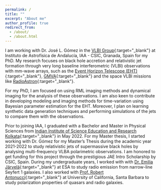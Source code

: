 ```yaml
---
permalink: /
title: ""
excerpt: "About me"
author_profile: true
redirect_from: 
  - /about/
  - /about.html
---
```


I am working with Dr. José L. Gómez in the [VLBI Group](http://vlbigroup.iaa.es){:target="_blank"} at Instituto de Astrofísica de Andalucía, IAA - CSIC, Granada, Spain for my PhD. My research focuses on black hole accretion and relativistic jet formation through very long baseline interferometric (VLBI) observations with mm-wave arrays, such as the [Event Horizon Telescope (EHT)](https://eventhorizontelescope.org/){:target="_blank"}, [GMVA](https://www3.mpifr-bonn.mpg.de/div/vlbi/globalmm/){:target="_blank"} and the space VLBI missions like [RadioAstron](http://www.asc.rssi.ru/radioastron/){:target="_blank"}. 

For my PhD, I am focused on using RML imaging methods and dynamical imaging for the analysis of these observations. I am also keen to contribute in developing modeling and imaging methods for time-variation using Bayesian parameter estimation for the EHT. Moreover, I plan on learning synthetic data generation techniques and performing simulations of the jets to compare them with the observations.

Prior to joining IAA, I graduated with a Bachelor and Master in Physical Sciences from [Indian Institute of Science Education and Research Kolkata](https://www.iiserkol.ac.in/web/en/#gsc.tab=0){:target="_blank"} in May 2022. For my Master thesis, I started working with Dr. Gómez for my Master’s Thesis during the academic year 2021-2022 to study relativistic jets of supermassive black holes by analysing multi-frequency VLBA polarimetric observations. I am honored to get funding for this project through the prestigious JAE Intro Scholarship by CSIC, Spain. During my undergraduate years, I worked with with [Dr. Emilia Järvelä](https://www.cosmos.esa.int/web/personal-profiles/emilia-jarvela){:target="_blank"} at ESA to study radio emission from narrow-line Seyfert 1 galaxies. I also worked with [Prof. Robert Antonucci](https://www.physics.ucsb.edu/people/robert-antonucci){:target="_blank"} at University of California, Santa Barbara to study polarization properties of quasars and radio galaxies.


